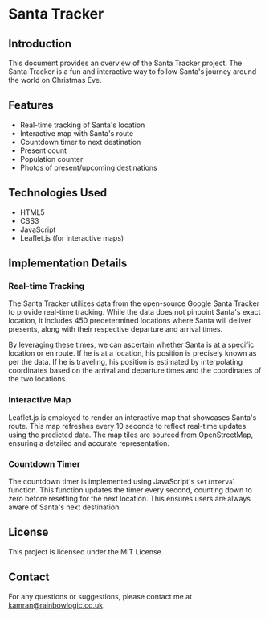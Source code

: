 # Santa Tracker

## Introduction
This document provides an overview of the Santa Tracker project. The Santa Tracker is a fun and interactive way to follow Santa's journey around the world on Christmas Eve.

## Features
- Real-time tracking of Santa's location
- Interactive map with Santa's route
- Countdown timer to next destination
- Present count
- Population counter
- Photos of present/upcoming destinations

## Technologies Used
- HTML5
- CSS3
- JavaScript
- Leaflet.js (for interactive maps)

## Implementation Details

### Real-time Tracking
The Santa Tracker utilizes data from the open-source Google Santa Tracker to provide real-time tracking. While the data does not pinpoint Santa's exact location, it includes 450 predetermined locations where Santa will deliver presents, along with their respective departure and arrival times.

By leveraging these times, we can ascertain whether Santa is at a specific location or en route. If he is at a location, his position is precisely known as per the data. If he is traveling, his position is estimated by interpolating coordinates based on the arrival and departure times and the coordinates of the two locations.

### Interactive Map
Leaflet.js is employed to render an interactive map that showcases Santa's route. This map refreshes every 10 seconds to reflect real-time updates using the predicted data. The map tiles are sourced from OpenStreetMap, ensuring a detailed and accurate representation.

### Countdown Timer
The countdown timer is implemented using JavaScript's `setInterval` function. This function updates the timer every second, counting down to zero before resetting for the next location. This ensures users are always aware of Santa's next destination.

## License
This project is licensed under the MIT License.

## Contact
For any questions or suggestions, please contact me at [kamran@rainbowlogic.co.uk](mailto:kamran@rainbowlogic.co.uk).
